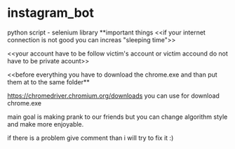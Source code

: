 # instagram_bot

python script - selenium library
**important things
<<if your internet connection is not good you can increas "sleeping time">>

<<your account have to be follow victim's account or victim accound do not have to be private acount>>

<<before everything you have to download the chrome.exe and than put them at to the same folder**

https://chromedriver.chromium.org/downloads you can use for download chrome.exe

main goal is making prank to our friends but you can change algorithm style and make more enjoyable.

if there is a problem give comment than i will try to fix it :)
